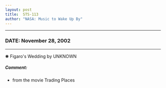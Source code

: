```yaml
---
layout: post
title:  STS-113
author: "NASA: Music to Wake Up By"
---
```


----
### DATE: November 28, 2002
----
✺ Figaro's Wedding by UNKNOWN

##### Comment:
* from the movie Trading Places
